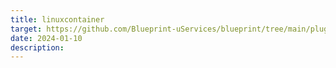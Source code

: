 ```yaml
---
title: linuxcontainer
target: https://github.com/Blueprint-uServices/blueprint/tree/main/plugins/linuxcontainer
date: 2024-01-10
description: 
---
```

